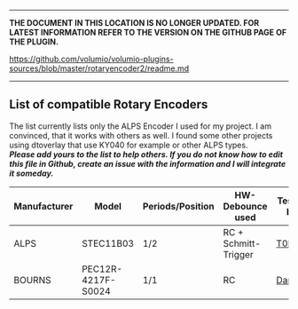 
-------------
**THE DOCUMENT IN THIS LOCATION IS NO LONGER UPDATED. FOR LATEST INFORMATION REFER TO THE VERSION ON THE GITHUB PAGE OF THE PLUGIN.**

https://github.com/volumio/volumio-plugins-sources/blob/master/rotaryencoder2/readme.md

-------------


## List of compatible Rotary Encoders
The list currently lists only the ALPS Encoder I used for my project. I am convinced, that it works with others as well. I found some other projects using dtoverlay that use KY040 for example or other ALPS types.   
**_Please add yours to the list to help others. If you do not know how to edit this file in Github, create an issue with the information and I will integrate it someday._**

|Manufacturer|Model       |Periods/Position|HW-Debounce used     |Tested by          |
|------------|------------|----------------|---------------------|-------------------|
|ALPS        |STEC11B03   | 1/2            |RC + Schmitt-Trigger |[T0MR0](https://community.volumio.org/u/t0mr0/summary)|
|BOURNS      |PEC12R-4217F-S0024|1/1       |RC                   |[Darmur](https://community.volumio.org/u/darmur/summary)|


